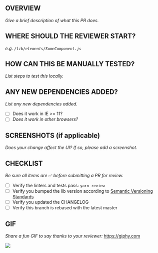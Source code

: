 ## OVERVIEW
_Give a brief description of what this PR does._

## WHERE SHOULD THE REVIEWER START?
_e.g. `/lib/elements/SomeComponent.js`_

## HOW CAN THIS BE MANUALLY TESTED?
_List steps to test this locally._

## ANY NEW DEPENDENCIES ADDED?
_List any new dependencies added._

* [ ] Does it work in IE >= 11?
* [ ]  _Does it work in other browsers?_

## SCREENSHOTS (if applicable)
_Does your change affect the UI? If so, please add a screenshot._

## CHECKLIST
_Be sure all items are_ ✅ _before submitting a PR for review._
* [ ] Verify the linters and tests pass: `yarn review`
* [ ] Verify you bumped the lib version according to [Semantic Versioning Standards](http://semver.org)
* [ ] Verify you updated the CHANGELOG
* [ ] Verify this branch is rebased with the latest master

## GIF
_Share a fun GIF to say thanks to your reviewer:_
https://giphy.com

![](https://media.giphy.com/media/xTiTnfkt9wCx4fuWhW/giphy.gif)
